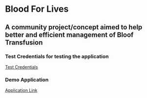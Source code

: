 # Blood For Lives

## A community project/concept aimed to help better and efficient management of Bloof Transfusion

### Test Credentials for testing the application

[Test Credentials](../blob/master/readme/credentials)

### Demo Application

[Application Link](http://blood-for-lives.heroku.com/)
